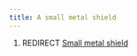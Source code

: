 ```yaml
---
title: A small metal shield
---
```


1.  REDIRECT [Small metal shield](Small_metal_shield "wikilink")